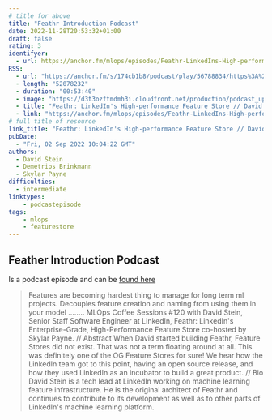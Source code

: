 ```yaml
---
# title for above
title: "Feathr Introduction Podcast"
date: 2022-11-28T20:53:32+01:00
draft: false
rating: 3
identifyer:
  - url: https://anchor.fm/mlops/episodes/Feathr-LinkedIns-High-performance-Feature-Store--David-Stein--Coffee-Sessions-120-e1n3id2
RSS:
  - url: "https://anchor.fm/s/174cb1b8/podcast/play/56788834/https%3A%2F%2Fd3ctxlq1ktw2nl.cloudfront.net%2Fstaging%2F2022-7-28%2F282935019-44100-2-27e0e24aba9e4.m4a"
  - length: "52078232"
  - duration: "00:53:40"
  - image: "https://d3t3ozftmdmh3i.cloudfront.net/production/podcast_uploaded_episode400/3809022/3809022-1661864739492-8087d9b729259.jpg"
  - title: "Feathr: LinkedIn's High-performance Feature Store // David Stein // Coffee Sessions #120"
  - link: "https://anchor.fm/mlops/episodes/Feathr-LinkedIns-High-performance-Feature-Store--David-Stein--Coffee-Sessions-120-e1n3id2"
# full title of resource
link_title: "Feathr: LinkedIn's High-performance Feature Store // David Stein // Coffee Sessions #120"
pubDate:
  - "Fri, 02 Sep 2022 10:04:22 GMT"
authors:
  - David Stein
  - Demetrios Brinkmann
  - Skylar Payne
difficulties:
  - intermediate
linktypes:
    - podcastepisode
tags:
    - mlops
    - featurestore
---
```


## Feather Introduction Podcast
Is a podcast episode and can be [found here](https://anchor.fm/mlops/episodes/Feathr-LinkedIns-High-performance-Feature-Store--David-Stein--Coffee-Sessions-120-e1n3id2)

> Features are becoming hardest thing to manage for long term ml projects. Decouples feature creation and naming from using them in your model ........ MLOps Coffee Sessions #120 with David Stein, Senior Staff Software Engineer at LinkedIn, Feathr: LinkedIn's Enterprise-Grade, High-Performance Feature Store co-hosted by Skylar Payne. // Abstract When David started building Feathr, Feature Stores did not exist. That was not a term floating around at all. This was definitely one of the OG Feature Stores for sure!   We hear how the LinkedIn team got to this point, having an open source release, and how they used LinkedIn as an incubator to build a great product. // Bio David Stein is a tech lead at LinkedIn working on machine learning feature infrastructure. He is the original architect of Feathr and continues to contribute to its development as well as to other parts of LinkedIn's machine learning platform.

